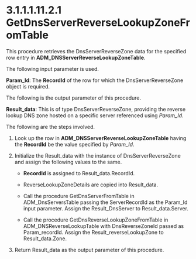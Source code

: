 <html dir="LTR" xmlns:mshelp="http://msdn.microsoft.com/mshelp" xmlns:ddue="http://ddue.schemas.microsoft.com/authoring/2003/5" xmlns:xlink="http://www.w3.org/1999/xlink" xmlns:tool="http://www.microsoft.com/tooltip">
 <body>
 <div id="header">
 <h1 class="heading">3.1.1.1.11.2.1 GetDnsServerReverseLookupZoneFromTable</h1>
 </div>
 <div id="mainSection">
 <div id="mainBody">
 <div id="allHistory" class="saveHistory"></div>
 <div id="sectionSection0" class="section" name="collapseableSection">
 

<p>This procedure retrieves the DnsServerReverseZone data for
the specified row entry in <b>ADM_DNSServerReverseLookupZoneTable</b>.</p>

<p>The following input parameter is used.</p>

<p><b>Param_Id</b>: The <b>RecordId</b> of the row for which
the DnsServerReverseZone object is required.</p>

<p>The following is the output parameter of this procedure.</p>

<p><b>Result_data</b>: This is of type DnsServerReverseZone,
providing the reverse lookup DNS zone hosted on a specific server referenced
using <i>Param_Id</i>.</p>

<p>The following are the steps involved.</p>

<ol><li><p><span> </span>Look up the row
in <b>ADM_DNSServerReverseLookupZoneTable</b> having the <b>RecordId</b> be the
value specified by <i>Param_Id</i>.</p>

</li><li><p><span> </span>Initialize the
Result_data with the instance of DnsServerReverseZone and assign the following
values to the same.</p>

<ul><li><p><span><span> </span></span><b>RecordId</b>
is assigned to Result_data.RecordId.</p>

</li><li><p><span><span> </span></span>ReverseLookupZoneDetails
are copied into Result_data.</p>

</li><li><p><span><span> </span></span>Call
the procedure GetDnsServerFromTable in ADM_DnsServersTable passing the
ServerRecordId as the Param_Id input parameter. Assign the Result_DnsServer to
Result_data.Server.</p>

</li><li><p><span><span> </span></span>Call
the procedure GetDnsReverseLookupZoneFromTable in ADM_DNSReverseLookupTable
with DnsReverseZoneId passed as Param_recordId. Assign the
Result_reverseLookupZone to Result_data.Zone.</p>

</li></ul></li><li><p><span> </span>Return
Result_data as the output parameter of this procedure.</p>

</li></ol>
 </div>
 </div>
 </div>
 </body>
</html>